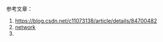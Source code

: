 参考文章：

1. https://blog.csdn.net/c11073138/article/details/84700482
2. [network](https://zhuanlan.zhihu.com/p/80782291)
3. 